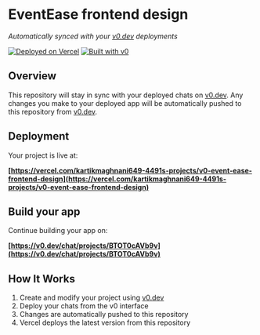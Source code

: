 # EventEase frontend design

*Automatically synced with your [v0.dev](https://v0.dev) deployments*

[![Deployed on Vercel](https://img.shields.io/badge/Deployed%20on-Vercel-black?style=for-the-badge&logo=vercel)](https://vercel.com/kartikmaghnani649-4491s-projects/v0-event-ease-frontend-design)
[![Built with v0](https://img.shields.io/badge/Built%20with-v0.dev-black?style=for-the-badge)](https://v0.dev/chat/projects/BTOT0cAVb9v)

## Overview

This repository will stay in sync with your deployed chats on [v0.dev](https://v0.dev).
Any changes you make to your deployed app will be automatically pushed to this repository from [v0.dev](https://v0.dev).

## Deployment

Your project is live at:

**[https://vercel.com/kartikmaghnani649-4491s-projects/v0-event-ease-frontend-design](https://vercel.com/kartikmaghnani649-4491s-projects/v0-event-ease-frontend-design)**

## Build your app

Continue building your app on:

**[https://v0.dev/chat/projects/BTOT0cAVb9v](https://v0.dev/chat/projects/BTOT0cAVb9v)**

## How It Works

1. Create and modify your project using [v0.dev](https://v0.dev)
2. Deploy your chats from the v0 interface
3. Changes are automatically pushed to this repository
4. Vercel deploys the latest version from this repository